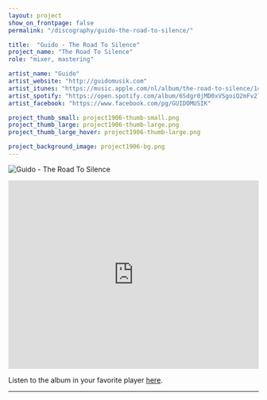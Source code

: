 ```yaml
---
layout: project
show_on_frontpage: false
permalink: "/discography/guido-the-road-to-silence/"

title:  "Guido - The Road To Silence"
project_name: "The Road To Silence"
role: "mixer, mastering"

artist_name: "Guido"
artist_website: "http://guidomusik.com"
artist_itunes: "https://music.apple.com/nl/album/the-road-to-silence/1483460067?l=en"
artist_spotify: "https://open.spotify.com/album/6Sdgr0jMD0xVSgoiQ2mFv2?si=PRt69K7IQZO-i8xB1qzClQ"
artist_facebook: "https://www.facebook.com/pg/GUIDOMUSIK"

project_thumb_small: project1906-thumb-small.png
project_thumb_large: project1906-thumb-large.png
project_thumb_large_hover: project1906-thumb-large.png

project_background_image: project1906-bg.png
---
```


![Guido - The Road To Silence](../../img/project1906-image01.png)

<iframe src="https://open.spotify.com/embed/album/6Sdgr0jMD0xVSgoiQ2mFv2" width="100%" height="380" frameborder="0" allowtransparency="true" allow="encrypted-media"></iframe>

Listen to the album in your favorite player [here](https://bit.ly/2WTgQDG).

---
